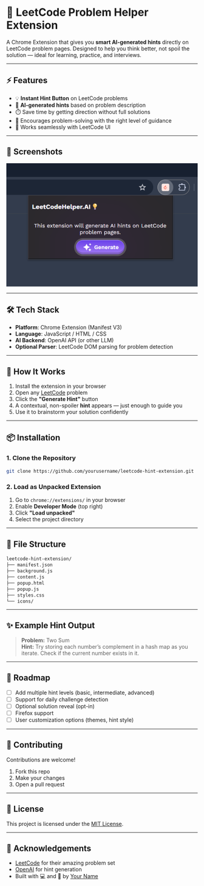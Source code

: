 # 🧩 LeetCode Problem Helper Extension

A Chrome Extension that gives you **smart AI-generated hints** directly on LeetCode problem pages. Designed to help you think better, not spoil the solution — ideal for learning, practice, and interviews.

---

## ⚡ Features

- 💡 **Instant Hint Button** on LeetCode problems  
- 🤖 **AI-generated hints** based on problem description  
- ⏱️ Save time by getting direction without full solutions  
- 🧠 Encourages problem-solving with the right level of guidance  
- 🧩 Works seamlessly with LeetCode UI  

---

## 📸 Screenshots

<img width="800" alt="Screenshot" src="https://github.com/hassan-980/LeetcodeHelper.AI/blob/main/Extension.png?raw=true">

---

## 🛠️ Tech Stack

- **Platform**: Chrome Extension (Manifest V3)  
- **Language**: JavaScript / HTML / CSS  
- **AI Backend**: OpenAI API (or other LLM)  
- **Optional Parser**: LeetCode DOM parsing for problem detection  

---

## 🧪 How It Works

1. Install the extension in your browser  
2. Open any [LeetCode](https://leetcode.com) problem  
3. Click the **"Generate Hint"** button  
4. A contextual, non-spoiler **hint** appears — just enough to guide you  
5. Use it to brainstorm your solution confidently

---

## 📦 Installation

### 1. Clone the Repository

```bash
git clone https://github.com/yourusername/leetcode-hint-extension.git
```

### 2. Load as Unpacked Extension

1. Go to `chrome://extensions/` in your browser  
2. Enable **Developer Mode** (top right)  
3. Click **"Load unpacked"**  
4. Select the project directory  

---

## 📁 File Structure

```
leetcode-hint-extension/
├── manifest.json
├── background.js
├── content.js
├── popup.html
├── popup.js
├── styles.css
└── icons/
```

---

## ✨ Example Hint Output

> **Problem:** Two Sum  
> **Hint:** Try storing each number’s complement in a hash map as you iterate. Check if the current number exists in it.

---

## 🚧 Roadmap

- [ ] Add multiple hint levels (basic, intermediate, advanced)  
- [ ] Support for daily challenge detection  
- [ ] Optional solution reveal (opt-in)  
- [ ] Firefox support  
- [ ] User customization options (themes, hint style)

---

## 🤝 Contributing

Contributions are welcome!  
1. Fork this repo  
2. Make your changes  
3. Open a pull request

---

## 📄 License

This project is licensed under the [MIT License](LICENSE).

---

## 🙌 Acknowledgements

- [LeetCode](https://leetcode.com) for their amazing problem set  
- [OpenAI](https://openai.com) for hint generation  
- Built with 💻 and 💙 by [Your Name](https://github.com/yourusername)
